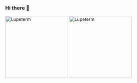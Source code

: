 ### Hi there 👋
<div style="display: flex;">
    <img align="center" style="height: 200px" src="https://github-readme-stats-rouge-one-18.vercel.app/api?username=Lupeterm&show_icons=true&locale=en&theme=tokyonight" alt="Lupeterm" />
    <img align="right" style="height: 200px"src="https://github-readme-stats-rouge-one-18.vercel.app/api/top-langs/?username=lupeterm&theme=tokyonight" alt="Lupeterm" />
</div>
<!--
**lupeterm/lupeterm** is a ✨ _special_ ✨ repository because its `README.md` (this file) appears on your GitHub profile.

Here are some ideas to get you started:

- 🔭 I’m currently working on ...
- 🌱 I’m currently learning ...
- 👯 I’m looking to collaborate on ...
- 🤔 I’m looking for help with ...
- 💬 Ask me about ...
- 📫 How to reach me: ...
- 😄 Pronouns: ...
- ⚡ Fun fact: ...
-->
